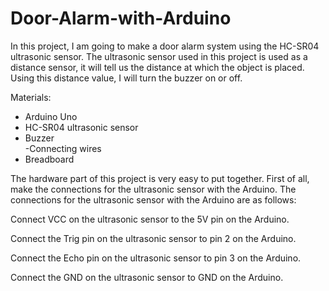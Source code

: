 # Door-Alarm-with-Arduino

In this project, I am going to make a door alarm system using the HC-SR04 ultrasonic sensor. The ultrasonic sensor used in this project is used as a distance sensor, it will tell us the distance at which the object is placed. Using this distance value, I will turn the buzzer on or off.

Materials:
-	Arduino Uno		
-	HC-SR04 ultrasonic sensor		
-	Buzzer		
-Connecting wires		
-	Breadboard	


The hardware part of this project is very easy to put together. First of all, make the connections for the ultrasonic sensor with the Arduino. The connections for the ultrasonic sensor with the Arduino are as follows:

Connect VCC on the ultrasonic sensor to the 5V pin on the Arduino.

Connect the Trig pin on the ultrasonic sensor to pin 2 on the Arduino.

Connect the Echo pin on the ultrasonic sensor to pin 3 on the Arduino.

Connect the GND on the ultrasonic sensor to GND on the Arduino.

